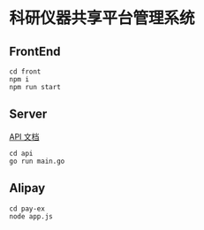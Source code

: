 # 科研仪器共享平台管理系统

## FrontEnd

```shell
cd front
npm i
npm run start
```

## Server

[API 文档](./api/api.md)

```shell
cd api
go run main.go
```

## Alipay

```shell
cd pay-ex
node app.js
```
